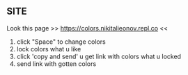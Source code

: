 ## SITE
Look this page >> https://colors.nikitalieonov.repl.co <<

1. click "Space" to change colors
2. lock colors what u like
3. click 'copy and send' u get link with colors what u locked
4. send link with gotten colors
